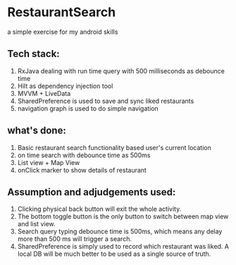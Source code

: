 # RestaurantSearch
a simple exercise for my android skills

## Tech stack:
1. RxJava dealing with run time query with 500 milliseconds as debounce time
2. Hilt as dependency injection tool
3. MVVM + LiveData
4. SharedPreference is used to save and sync liked restaurants
5. navigation graph is used to do simple navigation

## what's done:
1. Basic restaurant search functionality based user's current location
2. on time search with debounce time as 500ms
3. List view + Map View
4. onClick marker to show details of restaurant

## Assumption and adjudgements used:
1. Clicking physical back button will exit the whole activity.
2. The bottom toggle button is the only button to switch between map view and list view.
3. Search query typing debounce time is 500ms, which means any delay more than 500 ms will trigger a search.
4. SharedPreference is simply used to record which restaurant was liked. A local DB will be much better to be used as a single source of truth.
